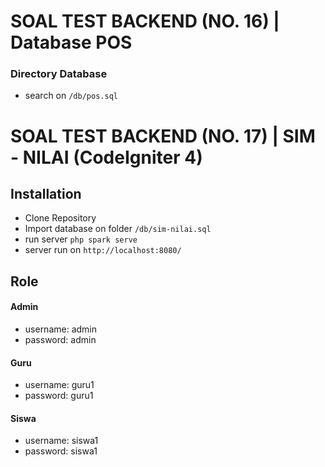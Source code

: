 # SOAL TEST BACKEND (NO. 16) | Database POS
### Directory Database
- search on `/db/pos.sql` 


# SOAL TEST BACKEND (NO. 17) | SIM - NILAI (CodeIgniter 4)
## Installation
- Clone Repository
- Import database on folder `/db/sim-nilai.sql`
- run server `php spark serve` 
- server run on `http://localhost:8080/`

## Role
#### Admin
- username: admin
- password: admin

#### Guru
- username: guru1
- password: guru1

#### Siswa
- username: siswa1
- password: siswa1
